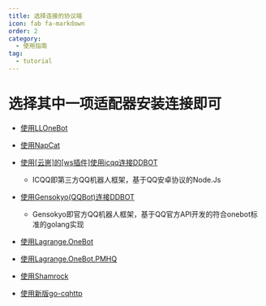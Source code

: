 ```yaml
---
title: 选择连接的协议端
icon: fab fa-markdown
order: 2
category:
  - 使用指南
tag:
  - tutorial
---
```


# 选择其中一项适配器安装连接即可
   
- [使用LLOneBot](LLOneBot.md)

- [使用NapCat](NapCat.md)


- [使用[云崽]的[ws插件]使用icqq连接DDBOT](Yunzai.md)
  - ICQQ即第三方QQ机器人框架，基于QQ安卓协议的Node.Js

- [使用Gensokyo(QQBot)连接DDBOT](Gensokyo.md)
  - Gensokyo即官方QQ机器人框架，基于QQ官方API开发的符合onebot标准的golang实现
 
- [使用Lagrange.OneBot](Lagrange.OneBot.md)

- [使用Lagrange.OneBot.PMHQ](Lagrange.OneBot.PMHQ.md)
 
- [使用Shamrock](Shamrock.md)

- [使用新版go-cqhttp](https://github.com/ProtocolScience/AstralGocq/releases)
